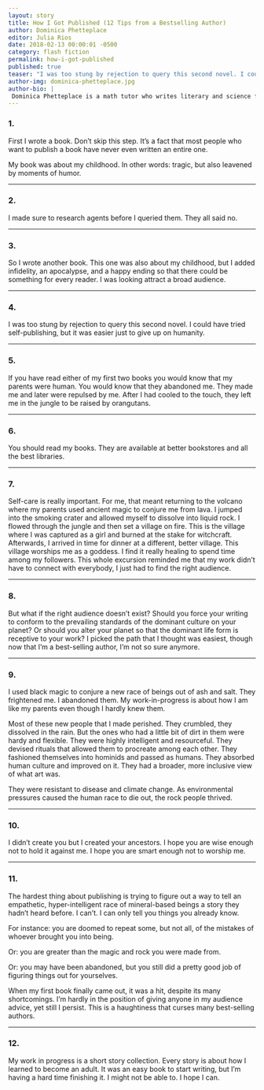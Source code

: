 ```yaml
---
layout: story
title: How I Got Published (12 Tips from a Bestselling Author)
author: Dominica Phetteplace
editor: Julia Rios
date: 2018-02-13 00:00:01 -0500
category: flash fiction
permalink: how-i-got-published
published: true
teaser: "I was too stung by rejection to query this second novel. I could have tried self-publishing, but it was easier just to give up on humanity."
author-img: dominica-phetteplace.jpg
author-bio: |
 Dominica Phetteplace is a math tutor who writes literary and science fiction. Her work has appeared in _Analog_, _Asimov’s_, _Clarkesworld_ and _F&SF_. She has won a Pushcart Prize, a Rona Jaffe Award, a Barbara Deming Award and fellowships from the MacDowell Colony, I-Park, and Marble House Project.
---
```


### 1.
First I wrote a book. Don’t skip this step. It’s a fact that most people who want to publish a book have never even written an entire one.

My book was about my childhood. In other words: tragic, but also leavened by moments of humor.

----
### 2.
I made sure to research agents before I queried them. They all said no.

----
### 3.
So I wrote another book. This one was also about my childhood, but I added infidelity, an apocalypse, and a happy ending so that there could be something for every reader. I was looking attract a broad audience.

----
### 4.
I was too stung by rejection to query this second novel. I could have tried self-publishing, but it was easier just to give up on humanity.

----
### 5.
If you have read either of my first two books you would know that my parents were human. You would know that they abandoned me. They made me and later were repulsed by me. After I had cooled to the touch, they left me in the jungle to be raised by orangutans.

----
### 6.
You should read my books. They are available at better bookstores and all the best libraries.

----
### 7.
Self-care is really important. For me, that meant returning to the volcano where my parents used ancient magic to conjure me from lava. I jumped into the smoking crater and allowed myself to dissolve into liquid rock. I flowed through the jungle and then set a village on fire. This is the village where I was captured as a girl and burned at the stake for witchcraft. Afterwards, I arrived in time for dinner at a different, better village. This village worships me as a goddess. I find it really healing to spend time among my followers. This whole excursion reminded me that my work didn’t have to connect with everybody, I just had to find the right audience.

----
### 8.
But what if the right audience doesn’t exist? Should you force your writing to conform to the prevailing standards of the dominant culture on your planet? Or should you alter your planet so that the dominant life form is receptive to your work? I picked the path that I thought was easiest, though now that I’m a best-selling author, I’m not so sure anymore.

----
### 9.
I used black magic to conjure a new race of beings out of ash and salt. They frightened me. I abandoned them. My work-in-progress is about how I am like my parents even though I hardly knew them.

Most of these new people that I made perished. They crumbled, they dissolved in the rain. But the ones who had a little bit of dirt in them were hardy and flexible. They were highly intelligent and resourceful. They devised rituals that allowed them to procreate among each other. They fashioned themselves into hominids and passed as humans. They absorbed human culture and improved on it. They had a broader, more inclusive view of what art was.

They were resistant to disease and climate change. As environmental pressures caused the human race to die out, the rock people thrived.

----
### 10.
I didn’t create you but I created your ancestors. I hope you are wise enough not to hold it against me. I hope you are smart enough not to worship me.

----
### 11.
The hardest thing about publishing is trying to figure out a way to tell an empathetic, hyper-intelligent race of mineral-based beings a story they hadn’t heard before. I can’t. I can only tell you things you already know.

For instance: you are doomed to repeat some, but not all, of the mistakes of whoever brought you into being.

Or: you are greater than the magic and rock you were made from.

Or: you may have been abandoned, but you still did a pretty good job of figuring things out for yourselves.

When my first book finally came out, it was a hit, despite its many shortcomings. I’m hardly in the position of giving anyone in my audience advice, yet still I persist. This is a haughtiness that curses many best-selling authors.

----
### 12.

My work in progress is a short story collection. Every story is about how I learned to become an adult. It was an easy book to start writing, but I’m having a hard time finishing it. I might not be able to. I hope I can.
